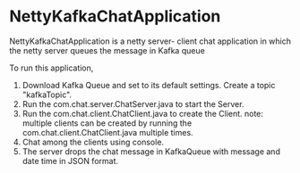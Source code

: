 # NettyKafkaChatApplication
NettyKafkaChatApplication is a netty server- client chat application in which the netty server queues the message in Kafka queue

To run this application,

1. Download Kafka Queue and set to its default settings. Create a topic "kafkaTopic".
2. Run the com.chat.server.ChatServer.java to start the Server.
3. Run the com.chat.client.ChatClient.java to create the Client.
  note: multiple clients can be created by running the com.chat.client.ChatClient.java multiple times.
4. Chat among the clients using console.
5. The server drops the chat message in KafkaQueue with message and date time in JSON format.
